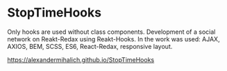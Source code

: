 # StopTimeHooks

Only hooks are used without class components.
Development of a social network on Reakt-Redax using Reakt-Hooks. 
In the work was used: AJAX, AXIOS, BEM, SCSS, ES6, React-Redax, responsive layout.

https://alexandermihalich.github.io/StopTimeHooks
